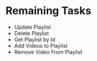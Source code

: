 # Remaining Tasks
- Update Playlist
- Delete Playlist
- Get Playlist by Id
- Add Videos to Playlist
- Remove Video From Playlist
